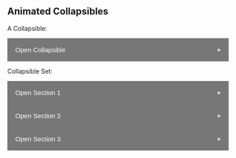 <html>
<head>
    <style>
        .collapsible {
        background-color: #777;
        color: white;
        cursor: pointer;
        padding: 18px;
        width: 100%;
        border: none;
        text-align: left;
        outline: none;
        font-size: 15px;
        }
        .active, .collapsible:hover {
        background-color: #555;
        }
        .collapsible:after {
        content: '\002B';
        color: white;
        font-weight: bold;
        float: right;
        margin-left: 5px;
        }
        .active:after {
        content: "\2212";
        }
        .content {
        padding: 0 18px;
        max-height: 0;
        overflow: hidden;
        transition: max-height 0.2s ease-out;
        background-color: #f1f1f1;
        }
    </style>
</head>

<body>
    <h2>Animated Collapsibles</h2>
    <p>A Collapsible:</p>
    <button class="collapsible">Open Collapsible</button>
    <div class="content">
    <p>Lorem ipsum dolor sit amet, consectetur adipisicing elit, sed do eiusmod tempor incididunt ut labore et dolore magna aliqua. Ut enim ad minim veniam, quis nostrud exercitation ullamco laboris nisi ut aliquip ex ea commodo consequat.</p>
    </div>
    <p>Collapsible Set:</p>
    <button class="collapsible">Open Section 1</button>
    <div class="content">
    <p>Lorem ipsum dolor sit amet, consectetur adipisicing elit, sed do eiusmod tempor incididunt ut labore et dolore magna aliqua. Ut enim ad minim veniam, quis nostrud exercitation ullamco laboris nisi ut aliquip ex ea commodo consequat.</p>
    </div>
    <button class="collapsible">Open Section 2</button>
    <div class="content">
    <p>Lorem ipsum dolor sit amet, consectetur adipisicing elit, sed do eiusmod tempor incididunt ut labore et dolore magna aliqua. Ut enim ad minim veniam, quis nostrud exercitation ullamco laboris nisi ut aliquip ex ea commodo consequat.</p>
    </div>
    <button class="collapsible">Open Section 3</button>
    <div class="content">
    <p>Lorem ipsum dolor sit amet, consectetur adipisicing elit, sed do eiusmod tempor incididunt ut labore et dolore magna aliqua. Ut enim ad minim veniam, quis nostrud exercitation ullamco laboris nisi ut aliquip ex ea commodo consequat.</p>
    </div>

<script>
var coll = document.getElementsByClassName("collapsible");
var i;

for (i = 0; i < coll.length; i++) {
  coll[i].addEventListener("click", function() {
    this.classList.toggle("active");
    var content = this.nextElementSibling;
    if (content.style.maxHeight){
      content.style.maxHeight = null;
    } else {
      content.style.maxHeight = content.scrollHeight + "px";
    }
  });
}
</script>
</body>

</html>